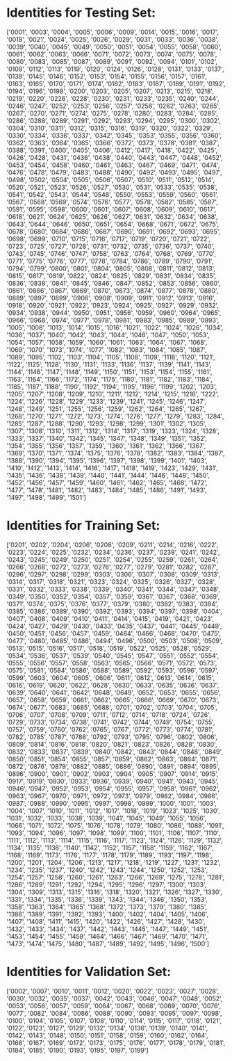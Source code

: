 # Identities for Testing Set:

['0001', '0003', '0004', '0005', '0006', '0009', '0014', '0015', '0016', '0017', '0018', '0021', '0024', '0025', '0026', '0029', '0031', '0033', '0036', '0038', '0039', '0040', '0045', '0049', '0050', '0051', '0054', '0055', '0058', '0060', '0061', '0062', '0063', '0066', '0071', '0072', '0073', '0074', '0075', '0078', '0080', '0083', '0085', '0087', '0089', '0091', '0092', '0094', '0101', '0102', '0109', '0112', '0113', '0119', '0120', '0124', '0126', '0128', '0131', '0133', '0137', '0138', '0145', '0146', '0152', '0153', '0154', '0155', '0156', '0157', '0161', '0163', '0165', '0170', '0171', '0174', '0182', '0183', '0187', '0189', '0191', '0192', '0194', '0196', '0198', '0200', '0203', '0205', '0207', '0213', '0215', '0218', '0219', '0220', '0226', '0228', '0230', '0231', '0233', '0235', '0240', '0244', '0246', '0247', '0252', '0253', '0256', '0257', '0258', '0262', '0263', '0265', '0267', '0270', '0271', '0274', '0275', '0278', '0280', '0283', '0284', '0285', '0286', '0288', '0289', '0291', '0292', '0293', '0294', '0295', '0300', '0302', '0304', '0310', '0311', '0312', '0315', '0316', '0319', '0320', '0322', '0329', '0330', '0334', '0336', '0337', '0342', '0345', '0353', '0355', '0356', '0360', '0362', '0363', '0364', '0365', '0366', '0372', '0373', '0378', '0381', '0387', '0388', '0391', '0400', '0405', '0406', '0412', '0417', '0418', '0422', '0425', '0426', '0428', '0431', '0436', '0438', '0440', '0443', '0447', '0448', '0452', '0453', '0454', '0458', '0460', '0461', '0463', '0467', '0469', '0471', '0474', '0476', '0478', '0479', '0483', '0488', '0490', '0492', '0493', '0495', '0497', '0498', '0502', '0504', '0505', '0506', '0507', '0510', '0511', '0512', '0514', '0520', '0521', '0523', '0526', '0527', '0530', '0531', '0533', '0535', '0538', '0541', '0542', '0543', '0544', '0548', '0550', '0553', '0559', '0560', '0561', '0567', '0568', '0569', '0574', '0576', '0577', '0578', '0582', '0585', '0587', '0591', '0595', '0598', '0600', '0601', '0607', '0608', '0609', '0610', '0617', '0618', '0621', '0624', '0625', '0626', '0627', '0631', '0632', '0634', '0638', '0643', '0644', '0646', '0650', '0651', '0654', '0668', '0671', '0672', '0675', '0678', '0680', '0684', '0686', '0687', '0690', '0691', '0692', '0693', '0695', '0698', '0699', '0710', '0715', '0716', '0717', '0719', '0720', '0721', '0722', '0723', '0725', '0727', '0728', '0731', '0732', '0735', '0736', '0737', '0740', '0743', '0745', '0746', '0747', '0758', '0763', '0764', '0768', '0769', '0770', '0771', '0775', '0776', '0777', '0778', '0784', '0786', '0789', '0790', '0791', '0794', '0799', '0800', '0801', '0804', '0805', '0808', '0811', '0812', '0813', '0815', '0817', '0819', '0822', '0824', '0825', '0829', '0831', '0834', '0835', '0836', '0838', '0841', '0845', '0846', '0847', '0852', '0853', '0856', '0860', '0861', '0866', '0867', '0869', '0870', '0873', '0874', '0877', '0878', '0880', '0889', '0897', '0899', '0906', '0908', '0909', '0911', '0912', '0913', '0916', '0918', '0920', '0921', '0922', '0923', '0924', '0925', '0927', '0929', '0932', '0934', '0938', '0944', '0950', '0951', '0956', '0959', '0960', '0964', '0965', '0966', '0968', '0974', '0977', '0978', '0981', '0983', '0985', '0989', '0993', '1005', '1008', '1013', '1014', '1015', '1016', '1021', '1022', '1024', '1026', '1034', '1036', '1037', '1040', '1042', '1043', '1044', '1046', '1047', '1050', '1053', '1054', '1057', '1058', '1059', '1060', '1061', '1063', '1064', '1067', '1068', '1069', '1070', '1073', '1074', '1077', '1082', '1083', '1084', '1085', '1087', '1089', '1095', '1102', '1103', '1104', '1105', '1108', '1109', '1118', '1120', '1121', '1122', '1125', '1128', '1130', '1131', '1133', '1136', '1137', '1139', '1141', '1143', '1144', '1146', '1147', '1148', '1149', '1150', '1151', '1153', '1154', '1155', '1161', '1163', '1164', '1166', '1172', '1174', '1175', '1180', '1181', '1182', '1183', '1184', '1185', '1187', '1188', '1190', '1192', '1194', '1195', '1196', '1199', '1202', '1203', '1205', '1207', '1208', '1209', '1210', '1211', '1212', '1214', '1215', '1216', '1222', '1224', '1226', '1228', '1229', '1233', '1239', '1241', '1245', '1246', '1247', '1248', '1249', '1251', '1255', '1256', '1259', '1262', '1264', '1265', '1267', '1268', '1270', '1271', '1272', '1273', '1274', '1276', '1277', '1279', '1283', '1284', '1285', '1287', '1288', '1290', '1293', '1298', '1299', '1301', '1302', '1305', '1307', '1308', '1310', '1311', '1312', '1314', '1317', '1319', '1323', '1324', '1328', '1333', '1337', '1340', '1342', '1345', '1347', '1348', '1349', '1351', '1352', '1354', '1355', '1356', '1357', '1359', '1360', '1361', '1362', '1366', '1367', '1369', '1370', '1371', '1374', '1375', '1376', '1378', '1382', '1383', '1384', '1387', '1388', '1390', '1394', '1395', '1396', '1397', '1398', '1399', '1401', '1403', '1410', '1412', '1413', '1414', '1416', '1417', '1418', '1419', '1423', '1429', '1431', '1435', '1436', '1438', '1439', '1440', '1441', '1444', '1446', '1448', '1450', '1452', '1456', '1457', '1459', '1460', '1461', '1462', '1465', '1468', '1472', '1477', '1478', '1481', '1482', '1483', '1484', '1485', '1486', '1491', '1493', '1497', '1498', '1499', '1501']

# Identities for Training Set:

['0201', '0202', '0204', '0206', '0208', '0209', '0211', '0214', '0216', '0222', '0223', '0224', '0225', '0232', '0234', '0236', '0237', '0239', '0241', '0242', '0243', '0245', '0249', '0250', '0251', '0254', '0255', '0259', '0261', '0264', '0266', '0268', '0272', '0273', '0276', '0277', '0279', '0281', '0282', '0287', '0296', '0297', '0298', '0299', '0303', '0306', '0307', '0308', '0309', '0313', '0314', '0317', '0318', '0321', '0323', '0324', '0325', '0326', '0327', '0328', '0331', '0332', '0333', '0338', '0339', '0340', '0341', '0344', '0347', '0348', '0349', '0350', '0352', '0354', '0357', '0359', '0361', '0367', '0368', '0369', '0371', '0374', '0375', '0376', '0377', '0379', '0380', '0382', '0383', '0384', '0385', '0386', '0389', '0390', '0392', '0393', '0394', '0397', '0398', '0404', '0407', '0408', '0409', '0410', '0411', '0414', '0415', '0419', '0421', '0423', '0424', '0427', '0429', '0430', '0433', '0435', '0437', '0441', '0445', '0449', '0450', '0451', '0456', '0457', '0459', '0464', '0466', '0468', '0470', '0475', '0477', '0480', '0485', '0486', '0494', '0496', '0500', '0503', '0508', '0509', '0513', '0515', '0516', '0517', '0518', '0519', '0522', '0525', '0528', '0529', '0534', '0536', '0537', '0539', '0540', '0545', '0547', '0551', '0552', '0554', '0555', '0556', '0557', '0558', '0563', '0565', '0566', '0571', '0572', '0573', '0575', '0581', '0584', '0586', '0588', '0589', '0592', '0593', '0596', '0597', '0599', '0603', '0604', '0605', '0606', '0611', '0612', '0613', '0614', '0615', '0616', '0619', '0620', '0622', '0628', '0630', '0633', '0635', '0636', '0637', '0639', '0640', '0641', '0642', '0648', '0649', '0652', '0653', '0655', '0656', '0657', '0658', '0659', '0661', '0662', '0665', '0666', '0669', '0670', '0673', '0674', '0677', '0683', '0685', '0688', '0701', '0702', '0703', '0704', '0705', '0706', '0707', '0708', '0709', '0711', '0712', '0714', '0718', '0724', '0726', '0729', '0733', '0734', '0738', '0741', '0742', '0744', '0749', '0754', '0755', '0757', '0759', '0760', '0762', '0765', '0767', '0772', '0773', '0774', '0781', '0782', '0785', '0787', '0788', '0792', '0793', '0795', '0796', '0802', '0806', '0809', '0814', '0816', '0818', '0820', '0821', '0823', '0826', '0828', '0830', '0832', '0833', '0837', '0839', '0840', '0842', '0843', '0844', '0848', '0849', '0850', '0851', '0854', '0855', '0857', '0859', '0862', '0863', '0864', '0871', '0872', '0876', '0879', '0882', '0885', '0886', '0890', '0891', '0894', '0895', '0896', '0900', '0901', '0902', '0903', '0904', '0905', '0907', '0914', '0915', '0917', '0919', '0930', '0933', '0936', '0939', '0940', '0941', '0943', '0945', '0946', '0947', '0952', '0953', '0954', '0955', '0957', '0958', '0961', '0962', '0963', '0967', '0970', '0971', '0972', '0973', '0979', '0982', '0984', '0986', '0987', '0988', '0990', '0995', '0997', '0998', '0999', '1000', '1001', '1003', '1004', '1007', '1010', '1011', '1012', '1017', '1018', '1019', '1023', '1025', '1030', '1031', '1032', '1033', '1038', '1039', '1041', '1045', '1049', '1055', '1056', '1066', '1071', '1072', '1075', '1076', '1078', '1079', '1080', '1086', '1088', '1091', '1093', '1094', '1096', '1097', '1098', '1099', '1100', '1101', '1106', '1107', '1110', '1111', '1112', '1113', '1114', '1115', '1116', '1117', '1123', '1124', '1126', '1129', '1132', '1134', '1135', '1138', '1140', '1142', '1152', '1157', '1158', '1159', '1162', '1167', '1168', '1169', '1173', '1176', '1177', '1178', '1179', '1189', '1193', '1197', '1198', '1200', '1201', '1204', '1206', '1213', '1217', '1218', '1219', '1227', '1231', '1232', '1234', '1235', '1237', '1240', '1242', '1243', '1244', '1250', '1252', '1253', '1254', '1257', '1258', '1260', '1261', '1263', '1266', '1269', '1275', '1278', '1281', '1286', '1289', '1291', '1292', '1294', '1295', '1296', '1297', '1300', '1303', '1304', '1309', '1313', '1315', '1316', '1318', '1320', '1321', '1326', '1327', '1330', '1331', '1334', '1335', '1336', '1339', '1343', '1344', '1346', '1350', '1353', '1358', '1363', '1364', '1365', '1368', '1372', '1373', '1379', '1380', '1385', '1386', '1389', '1391', '1392', '1393', '1400', '1402', '1404', '1405', '1406', '1407', '1408', '1411', '1415', '1420', '1422', '1426', '1427', '1428', '1430', '1432', '1433', '1434', '1437', '1442', '1443', '1445', '1447', '1449', '1451', '1453', '1454', '1455', '1458', '1464', '1466', '1467', '1469', '1470', '1471', '1473', '1474', '1475', '1480', '1487', '1489', '1492', '1495', '1496', '1500']

# Identities for Validation Set:

['0002', '0007', '0010', '0011', '0012', '0020', '0022', '0023', '0027', '0028', '0030', '0032', '0035', '0037', '0042', '0043', '0046', '0047', '0048', '0052', '0053', '0056', '0057', '0059', '0064', '0067', '0068', '0069', '0070', '0076', '0077', '0082', '0084', '0086', '0088', '0090', '0093', '0095', '0097', '0098', '0100', '0104', '0105', '0107', '0108', '0110', '0114', '0115', '0117', '0118', '0121', '0122', '0123', '0127', '0129', '0132', '0134', '0136', '0139', '0140', '0141', '0142', '0143', '0148', '0150', '0151', '0158', '0159', '0160', '0162', '0164', '0166', '0167', '0169', '0172', '0173', '0175', '0176', '0177', '0178', '0179', '0181', '0184', '0185', '0190', '0193', '0195', '0197', '0199']
